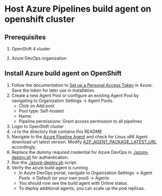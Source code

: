 # Host Azure Pipelines build agent on openshift cluster

## Prerequisites

1. OpenShift 4 cluster

2. Azure DevOps organization

## Install Azure build agent on OpenShift

1. Follow the documentation to [Set up a Personal Access Token](https://learn.microsoft.com/en-us/azure/devops/pipelines/agents/linux-agent?view=azure-devops#authenticate-with-a-personal-access-token-pat) in Azure. Save the token for later use in installation.
2. Create a new Agent Pool or configure an existing Agent Pool by navigating to Organization Settings -> Agent Pools.
   - Click on Add pool
   - Pool type: Self-hosted
   - Name: <any-name>
   - Pipeline permissions: Grant access permission to all pipelines
3. Login to OpenShift cluster
4. `cd` to the directory that contains this README
5. Navigate to the [Azure Pipeline Agent](https://github.com/Microsoft/azure-pipelines-agent/releases) and check for Linux x86 Agent download url latest version. Modify [AZP_AGENT_PACKAGE_LATEST_URL](./azure-buildconfig.yaml#L44) accordingly.
6. Replace the dummy required credential for Azure DevOps in [./azure-deploy.sh](./azure-deploy.sh#L21-L23) for authentication.
7. Run the [./azure-deploy.sh](./azure-deploy.sh) script.
8. Verify the azure build agent is running
   - In Azure DevOps portal, navigate to Organization Settings -> Agent Pools -> Default (or your own pool) -> Agents
   - You should now see the build agent with Online status.
   - To deploy additional agents, you can scale up the pod replicas.
